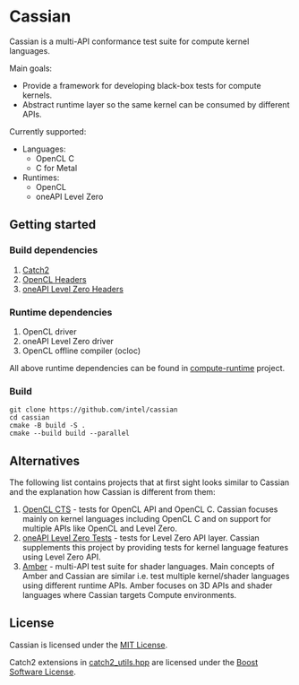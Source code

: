 # Cassian
Cassian is a multi-API conformance test suite for compute kernel languages.

Main goals:
* Provide a framework for developing black-box tests for compute kernels.
* Abstract runtime layer so the same kernel can be consumed by different APIs.

Currently supported:
* Languages:
  * OpenCL C
  * C for Metal
* Runtimes:
  * OpenCL
  * oneAPI Level Zero

## Getting started

### Build dependencies
1. [Catch2](https://github.com/catchorg/Catch2)
1. [OpenCL Headers](https://github.com/KhronosGroup/OpenCL-Headers)
1. [oneAPI Level Zero Headers](https://github.com/oneapi-src/level-zero)

### Runtime dependencies
1. OpenCL driver
1. oneAPI Level Zero driver
1. OpenCL offline compiler (ocloc)

All above runtime dependencies can be found in [compute-runtime](https://github.com/intel/compute-runtime/releases) project.

### Build
    git clone https://github.com/intel/cassian
    cd cassian
    cmake -B build -S .
    cmake --build build --parallel

## Alternatives
The following list contains projects that at first sight looks similar to Cassian and the explanation how Cassian is different from them:
1. [OpenCL CTS](https://github.com/KhronosGroup/OpenCL-CTS) - tests for OpenCL API and OpenCL C. Cassian focuses mainly on kernel languages including OpenCL C and on support for multiple APIs like OpenCL and Level Zero.
1. [oneAPI Level Zero Tests](https://github.com/oneapi-src/level-zero-tests) - tests for Level Zero API layer. Cassian supplements this project by providing tests for kernel language features using Level Zero API.
1. [Amber](https://github.com/google/amber) - multi-API test suite for shader languages. Main concepts of Amber and Cassian are similar i.e. test multiple kernel/shader languages using different runtime APIs. Amber focuses on 3D APIs and shader languages where Cassian targets Compute environments.

## License
Cassian is licensed under the [MIT License](LICENSE).

Catch2 extensions in [catch2_utils.hpp](src/core/catch2_utils/include/cassian/catch2_utils/catch2_utils.hpp) are licensed under the [Boost Software License](src/core/catch2_utils/include/cassian/catch2_utils/LICENSE_1_0.txt).
